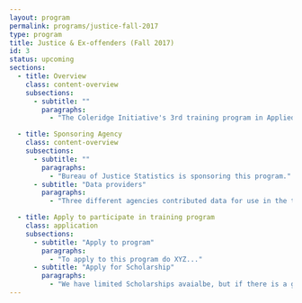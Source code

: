 ```yaml
---
layout: program
permalink: programs/justice-fall-2017
type: program
title: Justice & Ex-offenders (Fall 2017)
id: 3
status: upcoming
sections:
  - title: Overview
    class: content-overview
    subsections:
      - subtitle: ""
        paragraphs:
          - "The Coleridge Initiative's 3rd training program in Applied Data Analytics for Public Policy will focus on justice data specifically using Illinois data on ex-offenders, wage records, and more. Please visit the program page for more information."

  - title: Sponsoring Agency
    class: content-overview
    subsections:
      - subtitle: ""
        paragraphs:
          - "Bureau of Justice Statistics is sponsoring this program."
      - subtitle: "Data providers"
        paragraphs:
          - "Three different agencies contributed data for use in the training materials..."

  - title: Apply to participate in training program
    class: application
    subsections:
      - subtitle: "Apply to program"
        paragraphs:
          - "To apply to this program do XYZ..."
      - subtitle: "Apply for Scholarship"
        paragraphs:
          - "We have limited Scholarships avaialbe, but if there is a group of people from a similar area we will work with you as a group to acquire funding. To apply for a scholarship see instructions here."
---
```

